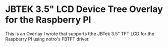 JBTEK 3.5" LCD Device Tree Overlay for the Raspberry PI
===

This is an Overlay I wrote that supports tthe JBTek 3.5" TFT LCD for the Raspberry PI using notro's FBTFT driver.
